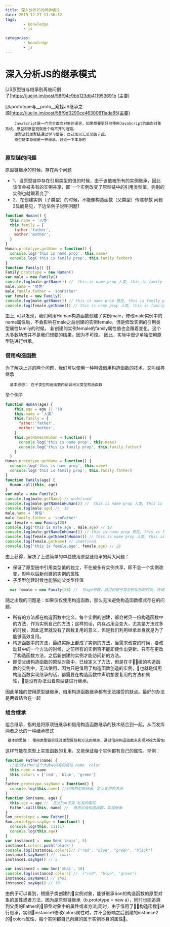 ```yaml
---
title: 深入分析JS的继承模式
date: 2019-12-27 11:36:32
tags: 
        - konwledge
        - js 

categories: 
        - konwledge
        - js
---
```

# 深入分析JS的继承模式

[JS原型链与继承别再被问倒了]https://juejin.im/post/58f94c9bb123db411953691b (主要)

[从prototype与__proto__窥探JS继承之源]https://juejin.im/post/58f9d0290ce46300611ada65(主要)
  ````
      JavaScript是一门完全面向对象的语言，如果想要更好地使用JavaScript的面向对象系统，原型和原型链就是个绕不开的话题。 
      原型及其原型链通过学习借鉴，自己加以汇总总结于此。
      原型链本身就是一种继承，讨论一下本身的
      
  ````
### 原型链的问题
  原型链继承的时候，存在两个问题
  - 1、当原型链中存在引用类型的值的时候，由于该值被所有的实例继承，因此该值会被多有的实例共享，即‘一个实例改变了原型链中的引用类型值，则别的实例也就跟着变了’
  - 2、在创建实例（子类型）的时候，不能像构造函数（父类型）传递参数
  问题2显而易见，下边举例子说明问题1
  ```javascript
  function Human() {
    this.name = '人类'
    this.family = { 
      father:'father',
      mother:'mother',
    }
  }
  Human.prototype.getName = function() {
    console.log('this is name prop', this.name)
    console.log('this is family prop', this.family.father)
  }
  function Family() {}
  Family.prototype = new Human()
  var male = new Family()
  console.log(male.getName()) //  this is name prop 人类, this is family prop father
  male.name = '男性'
  male.family.father = 'sonFather'
  var female = new Family()
  console.log(male.getName()) // this is name prop 男性, this is family prop sonFather
  console.log(female.getName()) // this is name prop 人类, this is family prop sonFather

  ```
由上, 可以发现，我们利用Human构造函数创建了实例male，修改male实例中的name属性后，不会影响在male之后创建的实例female，但是修改实例的引用类型属性family的时候， 新创建的实例female的family属性值也会跟着变化。这个大多数场景并不是我们想要的结果，因为不可控。
因此，实际中很少单独使用原型链进行继承。
### 借用构造函数
为了解决上述的两个问题，我们可以使用一种叫做借用构造函数的技术，又叫经典继承
```
  基本思想： 在子类型构造函数内部调用父类型构造函数
```
举个例子
```javascript
function Human(age) {
    this.age = age || '18'
    this.name = '人类'
    this.family = { 
      father:'father',
      mother:'mother',
    }
    this.getNameInHuman = function() {
      console.log('this is name prop', this.name)
      console.log('this is family prop', this.family.father)
    }
  }
Human.prototype.getName = function() {
  console.log('this is name prop', this.name)
  console.log('this is family prop', this.family.father)
}
function Family(age) {
  Human.call(this, age)
}
var male = new Family()
console.log(male.getName) // undefined
console.log(male.getNameInHuman()) //  this is name prop 人类, this is family prop father
console.log(male.age) //  18
male.name = '男性'
male.family.father = 'sonFather'
var female = new Family(28)
console.log('this is male.age', male.age) // 18
console.log(male.getNameInHuman()) // this is name prop 男性, this is family prop sonFather
console.log(female.getNameInHuman()) // this is name prop 人类, this is family prop father
console.log(female.getName) // undefined
console.log('this is female.age', female.age) // 28
```
由上获得，解决了上述简单的单独使用原型链继承的两大问题：
+ 保证了原型链中引用类型值的独立，不在被多有实例共享，即不会一个实例改变，影响以后新创建的实例的属性
+ 子类型创建时候也能够向父类型传值 
```javascript
  var female = new Family(28) //  将age参数，通过创建子类型的实例的时候，传递过去············································································
```
随之出现的问题是：如果仅仅使用构造函数，那么无法避免构造函数模式存在的问题，
+ 所有的方法都在构造函数中定义，每个实例的创建，都会拷贝一份构造函数中的方法，作为实例自己的方法；这样的话，内存占用会变大，尤其是方法过多的时候，因此这里就没有了函数复用的意义，但是我们利用继承本身就是为了能够高效复用。
+ 构造函数中的方法，最终实际上都成了实例的方法，当需求改变的时候，要改动其中的一个方法的时候，之前所有的实例否不能即使作出更新。只有在更改了构造函数方法，之后新创建的实例才能访问新的方法。
+ 即便父级构造函数的原型对象中，已经定义了方法，但是在子级的构造函数的实例中，无法使用，因为只是借用了构造函数创造的实例，也就是借用构造函数实现继承的话，都需要在构造函数中声明想要复用的方法和属性，是没有办法沿着原型链进行继承。

因此单独的使用原型链继承、借用构造函数继承都有无法接受的缺点。最好的办法是两者结合在一起
### 组合继承
组合继承，指的是将原项链继承和借用构造函数继承的技术结合到一起，从而发挥两者之长的一种继承模式
```javascript
 基本的思路： 使用原型链实现对原型属性和方法的继承，通过借用构造函数来实现对视力属性的继承
```
这样节能在原型上实现函数的复用，又能保证每个实例都有自己的属性。举例：
```javascript
function Father(name) {
  //定义Father这个大类中共有的属性 name  color
  this.name = name 
  this.colors = ['red', 'blue', 'green']
}
Father.prototype.sayName = function() {
  console.log(this.name) //利用原型链继承，定义复用的方法
}
function Son(name, age) {
  this.age = age //  定义Son子类 私有的属性
  Father.call(this, name) //  借用父级构造函数，实现继承
}
Son.prototype = new Father()
Son.prototype.sayAge = function() {
  console.log(this, 11111)
  console.log(this.age)
}
var instance1 =  new Son('louis', 5)
instance1.colors.push('black')
console.log(instance1.colors)// ["red", "blue", "green", "black"]
instance1.sayName() //  louis
instance1.sayAge() // 5

var instance2 = new Son('zhai', 10)
console.log(instance2.colors) //  ["red", "blue", "green"]
instance2.sayName() // zhai
instance2.sayAge() // 10
```
由例子可以看到，根据子类创建的实例对象，能够继承Son的构造函数的原型对象的属性或者方法，因为是原型链继承（b.prototype = new a），同时也能追溯到父类的Father的原型对象中的属性或者方法;同时，由于借用了构造函数进行继承，实例instance1修改colors属性时，并不会影响之后创建的instance2的colors属性，每个实例都自己创建的属于实例本身的属性。